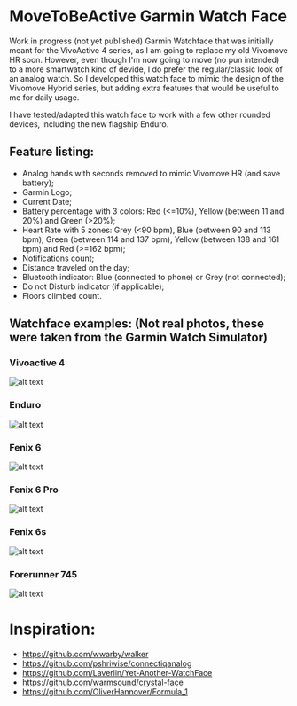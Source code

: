 # MoveToBeActive Garmin Watch Face
Work in progress (not yet published) Garmin Watchface that was initially meant for the VivoActive 4 series, as I am going to replace my old Vivomove HR soon. However, even though I'm now going to move (no pun intended) to a more smartwatch kind of devide, I do prefer the regular/classic look of an analog watch. So I developed this watch face to mimic the design of the Vivomove Hybrid series, but adding extra features that would be useful to me for daily usage.

I have tested/adapted this watch face to work with a few other rounded devices, including the new flagship Enduro.

## Feature listing:
* Analog hands with seconds removed to mimic Vivomove HR (and save battery);
* Garmin Logo;
* Current Date;
* Battery percentage with 3 colors: Red (<=10%), Yellow (between 11 and 20%) and Green (>20%);
* Heart Rate with 5 zones: Grey (<90 bpm), Blue (between 90 and 113 bpm), Green (between 114 and 137 bpm), Yellow (between 138 and 161 bpm) and Red (>=162 bpm);
* Notifications count;
* Distance traveled on the day;
* Bluetooth indicator: Blue (connected to phone) or Grey (not connected);
* Do not Disturb indicator (if applicable);
* Floors climbed count.

## Watchface examples: (Not real photos, these were taken from the Garmin Watch Simulator)

### Vivoactive 4
![alt text](https://github.com/fevieira27/MoveToBeActive/blob/main/GitHub/MoveToBeActive.png?raw=true)

### Enduro
![alt text](https://github.com/fevieira27/MoveToBeActive/blob/main/GitHub/Enduro.png?raw=true)

### Fenix 6
![alt text](https://github.com/fevieira27/MoveToBeActive/blob/main/GitHub/Fenix.png?raw=true)

### Fenix 6 Pro
![alt text](https://github.com/fevieira27/MoveToBeActive/blob/main/GitHub/Monster.png?raw=true)

### Fenix 6s
![alt text](https://github.com/fevieira27/MoveToBeActive/blob/main/GitHub/Fenix2.png?raw=true)

### Forerunner 745
![alt text](https://github.com/fevieira27/MoveToBeActive/blob/main/GitHub/Forerunner.png?raw=true)


# Inspiration:
* https://github.com/wwarby/walker
* https://github.com/pshriwise/connectiqanalog
* https://github.com/Laverlin/Yet-Another-WatchFace
* https://github.com/warmsound/crystal-face
* https://github.com/OliverHannover/Formula_1

